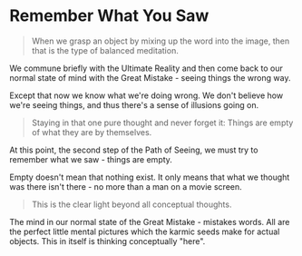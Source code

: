 # Remember What You Saw

> When we grasp an object by mixing up the word into the image, then that is the type of balanced meditation.

We commune briefly with the Ultimate Reality and then come back to our normal state of mind with the Great Mistake - seeing things the wrong way.

Except that now we know what we're doing wrong. We don't believe how we're seeing things, and thus there's a sense of illusions going on.

> Staying in that one pure thought and never forget it: Things are empty of what they are by themselves.

At this point, the second step of the Path of Seeing, we must try to remember what we saw - things are empty.

Empty doesn't mean that nothing exist. It only means that what we thought was there isn't there - no more than a man on a movie screen.

> This is the clear light beyond all conceptual thoughts.

The mind in our normal state of the Great Mistake - mistakes words. All are the perfect little mental pictures which the karmic seeds make for actual objects. This in itself is thinking conceptually "here".

